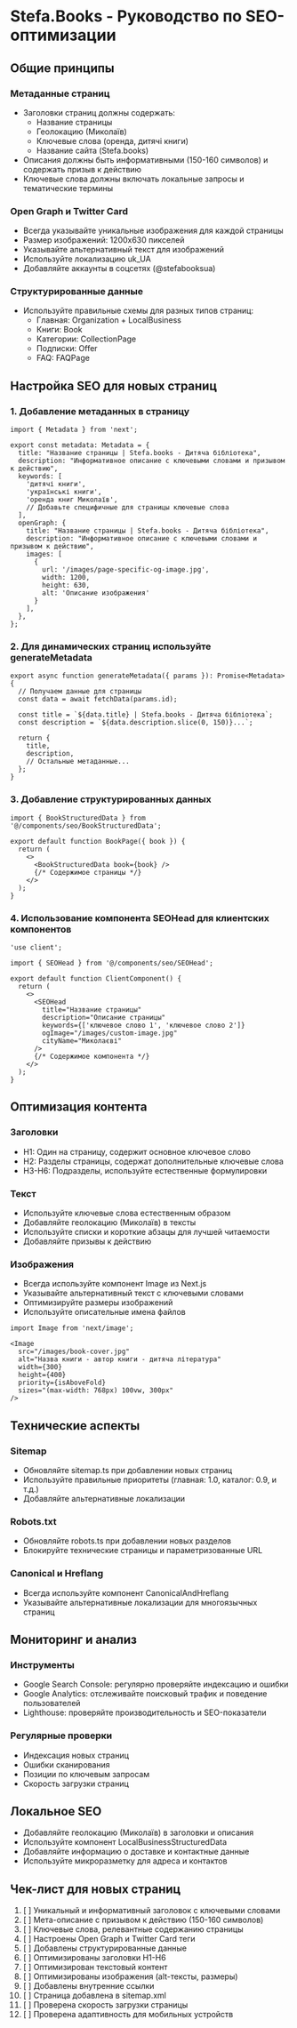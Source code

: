 # Stefa.Books - Руководство по SEO-оптимизации

## Общие принципы

### Метаданные страниц
- Заголовки страниц должны содержать:
  - Название страницы
  - Геолокацию (Миколаїв)
  - Ключевые слова (оренда, дитячі книги)
  - Название сайта (Stefa.books)
- Описания должны быть информативными (150-160 символов) и содержать призыв к действию
- Ключевые слова должны включать локальные запросы и тематические термины

### Open Graph и Twitter Card
- Всегда указывайте уникальные изображения для каждой страницы
- Размер изображений: 1200x630 пикселей
- Указывайте альтернативный текст для изображений
- Используйте локализацию uk_UA
- Добавляйте аккаунты в соцсетях (@stefabooksua)

### Структурированные данные
- Используйте правильные схемы для разных типов страниц:
  - Главная: Organization + LocalBusiness
  - Книги: Book
  - Категории: CollectionPage
  - Подписки: Offer
  - FAQ: FAQPage

## Настройка SEO для новых страниц

### 1. Добавление метаданных в страницу

```tsx
import { Metadata } from 'next';

export const metadata: Metadata = {
  title: "Название страницы | Stefa.books - Дитяча бібліотека",
  description: "Информативное описание с ключевыми словами и призывом к действию",
  keywords: [
    'дитячі книги',
    'українські книги',
    'оренда книг Миколаїв',
    // Добавьте специфичные для страницы ключевые слова
  ],
  openGraph: {
    title: "Название страницы | Stefa.books - Дитяча бібліотека",
    description: "Информативное описание с ключевыми словами и призывом к действию",
    images: [
      {
        url: '/images/page-specific-og-image.jpg',
        width: 1200,
        height: 630,
        alt: 'Описание изображения'
      }
    ],
  },
};
```

### 2. Для динамических страниц используйте generateMetadata

```tsx
export async function generateMetadata({ params }): Promise<Metadata> {
  // Получаем данные для страницы
  const data = await fetchData(params.id);
  
  const title = `${data.title} | Stefa.books - Дитяча бібліотека`;
  const description = `${data.description.slice(0, 150)}...`;
  
  return {
    title,
    description,
    // Остальные метаданные...
  };
}
```

### 3. Добавление структурированных данных

```tsx
import { BookStructuredData } from '@/components/seo/BookStructuredData';

export default function BookPage({ book }) {
  return (
    <>
      <BookStructuredData book={book} />
      {/* Содержимое страницы */}
    </>
  );
}
```

### 4. Использование компонента SEOHead для клиентских компонентов

```tsx
'use client';

import { SEOHead } from '@/components/seo/SEOHead';

export default function ClientComponent() {
  return (
    <>
      <SEOHead 
        title="Название страницы"
        description="Описание страницы"
        keywords={['ключевое слово 1', 'ключевое слово 2']}
        ogImage="/images/custom-image.jpg"
        cityName="Миколаєві"
      />
      {/* Содержимое компонента */}
    </>
  );
}
```

## Оптимизация контента

### Заголовки
- H1: Один на страницу, содержит основное ключевое слово
- H2: Разделы страницы, содержат дополнительные ключевые слова
- H3-H6: Подразделы, используйте естественные формулировки

### Текст
- Используйте ключевые слова естественным образом
- Добавляйте геолокацию (Миколаїв) в тексты
- Используйте списки и короткие абзацы для лучшей читаемости
- Добавляйте призывы к действию

### Изображения
- Всегда используйте компонент Image из Next.js
- Указывайте альтернативный текст с ключевыми словами
- Оптимизируйте размеры изображений
- Используйте описательные имена файлов

```tsx
import Image from 'next/image';

<Image
  src="/images/book-cover.jpg"
  alt="Назва книги - автор книги - дитяча література"
  width={300}
  height={400}
  priority={isAboveFold}
  sizes="(max-width: 768px) 100vw, 300px"
/>
```

## Технические аспекты

### Sitemap
- Обновляйте sitemap.ts при добавлении новых страниц
- Используйте правильные приоритеты (главная: 1.0, каталог: 0.9, и т.д.)
- Добавляйте альтернативные локализации

### Robots.txt
- Обновляйте robots.ts при добавлении новых разделов
- Блокируйте технические страницы и параметризованные URL

### Canonical и Hreflang
- Всегда используйте компонент CanonicalAndHreflang
- Указывайте альтернативные локализации для многоязычных страниц

## Мониторинг и анализ

### Инструменты
- Google Search Console: регулярно проверяйте индексацию и ошибки
- Google Analytics: отслеживайте поисковый трафик и поведение пользователей
- Lighthouse: проверяйте производительность и SEO-показатели

### Регулярные проверки
- Индексация новых страниц
- Ошибки сканирования
- Позиции по ключевым запросам
- Скорость загрузки страниц

## Локальное SEO

- Добавляйте геолокацию (Миколаїв) в заголовки и описания
- Используйте компонент LocalBusinessStructuredData
- Добавляйте информацию о доставке и контактные данные
- Используйте микроразметку для адреса и контактов

## Чек-лист для новых страниц

1. [ ] Уникальный и информативный заголовок с ключевыми словами
2. [ ] Мета-описание с призывом к действию (150-160 символов)
3. [ ] Ключевые слова, релевантные содержанию страницы
4. [ ] Настроены Open Graph и Twitter Card теги
5. [ ] Добавлены структурированные данные
6. [ ] Оптимизированы заголовки H1-H6
7. [ ] Оптимизирован текстовый контент
8. [ ] Оптимизированы изображения (alt-тексты, размеры)
9. [ ] Добавлены внутренние ссылки
10. [ ] Страница добавлена в sitemap.xml
11. [ ] Проверена скорость загрузки страницы
12. [ ] Проверена адаптивность для мобильных устройств
